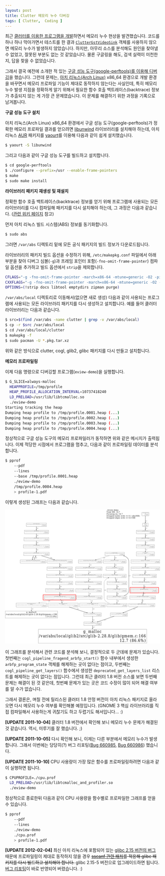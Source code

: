```yaml
---
layout: post
title: Clutter 메모리 누수 디버깅
tags: [ Clutter,  Coding ]
---
```


최근 [클러터를 이용한 프로그램을 개발](/2011/09/15/note-about-using-clutter/)하면서 메모리 누수 현상을 발견했습니다. 코드를 하나 하나 막아가면서 테스트를 한 결과 [`ClutterGstVideoSink`](http://developer.gnome.org/clutter-gst/1.3/ClutterGstVideoSink.html) 객체를 사용하지 않으면 메모리 누수가 발생하지 않았습니다. 하지만, 아무리 소스를 분석해도 원인을 찾아낼 수 없었고, 잘못된 부분도 없는 것 같았습니다. 물론 구글링을 해도, 검색 실력이 미천한지, 답을 찾을 수 없었습니다.

그래서 결국 예전에 소개한 적 있는 [구글 성능 도구(google-perftools)를 이용해 디버깅](/2009/06/18/debugging-memory-leaks-with-tcmalloc-google-perftools/)을 했습니다. 그런데 문제는, [아치 리눅스(Arch Linux)](http://www.archlinux.org/) x86\_64 환경으로 개발 환경을 바꾸면서 메모리 프로파일 기능이 제대로 동작하지 않는다는 사실인데, 특히 메모리 누수 발생 지점을 정확하게 알기 위해서 필요한 함수 호출 백트레이스(backtrace) 정보가 추출되지 않는 게 가장 큰 문제였습니다. 이 문제를 해결하기 위한 과정을 기록으로 남겨봅니다.

**구글 성능 도구 설치**

아치 리눅스(Arch Linux) x86\_64 환경에서 구글 성능 도구(google-perftools)가 정확한 메모리 프로파일 결과를 얻으려면 [libunwind](http://www.nongnu.org/libunwind/) 라이브러리를 설치해야 하는데, 아치리눅스 [AUR](https://wiki.archlinux.org/index.php/AUR) 패키지를 [yaourt](https://wiki.archlinux.org/index.php/Yaourt)를 이용해 다음과 같이 쉽게 설치했습니다.

```sh
$ yaourt -S libunwind
```

그리고 다음과 같이 구글 성능 도구를 빌드하고 설치합니다.

```sh
$ cd google-perftools
$ ./configure --prefix=/usr --enable-frame-pointers
$ make
$ sudo make install
```

**라이브러리 패키지 재생성 및 재설치**

정확한 함수 호출 백트레이스(backtrace) 정보를 얻기 위해 프로그램에 사용되는 모든 라이브러리를 다시 컴파일해 패키지를 다시 설치해야 하는데, 그 과정은 다음과 같습니다. ([관련 위키 페이지](https://wiki.archlinux.org/index.php/Debug_-_Getting_Traces) 참고)

먼저 아치 리눅스 빌드 시스템(ABS) 정보를 동기화합니다.
```sh
$ sudo abs
```

그러면 `/var/abs` 디렉토리 밑에 모든 공식 패키지의 빌드 정보가 다운로드됩니다.

라이브러리의 패키지 빌드 옵션을 수정하기 위해, `/etc/makepkg.conf` 파일에서 아래 부분을 찾아 디버그 심볼(`-g`)과 프레임 포인터 포함(`-fno-omit-frame-pointer`) 컴파일 옵션을 추가하고 빌드 옵션에서 `strip`을 제외합니다.

```sh
CFLAGS="-g -fno-omit-frame-pointer -march=x86-64 -mtune=generic -O2 -pipe"
CXXFLAGS="-g -fno-omit-frame-pointer -march=x86-64 -mtune=generic -O2 -pipe"
OPTIONS=(!strip docs libtool emptydirs zipman purge)
```

`/var/abs/local` 디렉토리로 이동해서(없으면 새로 생성) 다음과 같이 사용되는 프로그램에 사용되는 모든 라이브러리 패키지를 다시 생성하고 설치합니다. 예를 들어 클러터 라이브러리는 다음과 같습니다.

```sh
$ src=$(find /var/abs -name clutter | grep -v /var/abs/local)
$ cp -r $src /var/abs/local
$ cd /var/abs/local/clutter
$ makepkg -f
$ sudo pacman -U *.pkg.tar.xz
```

위와 같은 방식으로 clutter, cogl, glib2, glibc 패키지를 다시 만들고 설치합니다.

**메모리 프로파일링**

이제 다음 명령으로 디버깅할 프로그램(`eview-demo`)을 실행합니다.

```sh
$ G_SLICE=always-malloc 
  HEAPPROFILE=/tmp/profile 
  HEAP_PROFILE_ALLOCATION_INTERVAL=10737418240 
  LD_PRELOAD=/usr/lib/libtcmalloc.so 
  ./eview-demo
Starting tracking the heap
Dumping heap profile to /tmp/profile.0001.heap (...)
Dumping heap profile to /tmp/profile.0002.heap (...)
Dumping heap profile to /tmp/profile.0003.heap (...)
Dumping heap profile to /tmp/profile.0004.heap (...)
```

정상적으로 구글 성능 도구의 메모리 프로파일러가 동작하면 위와 같은 메시지가 출력됩니다. 이제 적당한 시점에서 프로그램을 멈추고, 다음과 같이 프로파일링 데이터를 분석합니다.

```sh
$ pprof 
    --pdf 
    --lines 
    --base /tmp/profile.0001.heap 
    ./eview-demo 
    /tmp/profile.0004.heap 
    > profile-1.pdf
```

이렇게 생성된 그래프는 다음과 같습니다.

![](/figures/clutter-1-6-memory-leak-profile.jpg)

이 그래프를 분석해서 관련 코드를 분석해 보니, 결정적으로 두 군데에 문제가 있습니다. 첫번째는 `cogl_pipeline_fragend_arbfp_start()` 함수 내부에서 생성한 `arbfp_program_state` 객체를 해제하는 곳이 없다는 점이고, 두번째는 `cogl_pipeline_get_layers()` 함수에서 생성한 `deprecated_get_layers_list` 리스트를 해제하는 곳이 없다는 점입니다. 그런데 최근 클러터 1.8 버전 소스를 보면 두번째 문제는 해결이 된 것 같은데, 첫번째 문제가 있는 곳은 코드 수정이 많이 되어 해결 여부를 알 수가 없습니다.

그래서 결론은, 며칠 전에 릴리스된 클러터 1.8 안정 버전이 아치 리눅스 패키지로 올라오면 다시 메모리 누수 여부를 확인해볼 예정입니다. (GNOME 3 핵심 라이브러리를 직접 컴파일해서 사용하는게 귀찮기도 하고 두렵기도 해서입니다... :)

**[UPDATE 2011-10-04]** 클러터 1.8 버전에서 확인해 보니 메모리 누수 문제가 해결된 것 같습니다. 역시, 미루기를 잘 했습니다. ;)

**[UPDATE 2011-10-05]** 다시 확인해 보니, 이제는 다른 부분에서 메모리 누수가 발생합니다. 그래서 이번에는 당당히(?) 버그 리포팅([Bug 660985](https://bugzilla.gnome.org/show_bug.cgi?id=660985), [Bug 660986](https://bugzilla.gnome.org/show_bug.cgi?id=660986)) 했습니다.

**[UPDATE 2011-10-10]** CPU 사용량이 가장 많은 함수를 프로파일링하려면 다음과 같이 실행하면 됩니다.

```sh
$ CPUPROFILE=./cpu.prof 
  LD_PRELOAD=/usr/lib/libtcmalloc_and_profiler.so 
  ./eview-demo
```

정상적으로 종료한뒤 다음과 같이 CPU 사용량을 함수별로 프로파일한 그래프를 얻을 수 있습니다.

```sh
$ pprof 
    --pdf 
    --lines 
    ./eview-demo 
    ./cpu.prof
    > profile-1.pdf
```

**[UPDATE 2012-02-04]** 최신 아치 리눅스에 포함되어 있는 [glibc 2.15 버전의 버그](http://code.google.com/p/gperftools/issues/detail?id=396) 때문에 프로파일링이 제대로 동작하지 않을 경우 ~~[sscanf 관련 패치](http://permalink.gmane.org/gmane.comp.lib.glibc.alpha/17093)를 적용해 glibc 패키지를 다시 빌드하고 설치해야 합니다.~~ glibc 2.15-5 버전으로 업그레이드하면 됩니다. [버그 리포팅](https://bugs.archlinux.org/task/28246)이 바로 반영되어 버렸습니다. :)
